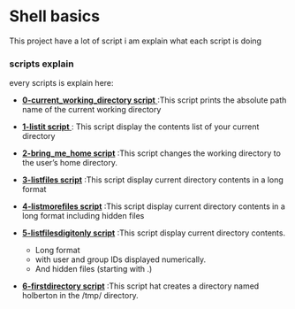 # Shell basics

This project have a lot of script i am explain what each script is doing


### scripts explain

every scripts is explain here:

- [**0-current_working_directory script** ]( "./0-current_working_directory") :This script prints the absolute path name of the current working directory

- [**1-listit script** ]( "./1-listit") : This script display the contents list of your current directory

- [ **2-bring_me_home script**]( "./2-bring_me_home") :This script  changes the working directory to the user’s home directory.

- [ **3-listfiles script**]( "./3-listfiles") :This script  display current directory contents in a long format

- [ **4-listmorefiles script**]( "./4-listmorefiles") :This script  display current directory contents in a long format including hidden files

- [ **5-listfilesdigitonly script**]( "./5-listfilesdigitonly") :This script  display current directory contents.
    - Long format
    - with user and group IDs displayed numerically.
    - And hidden files (starting with .)
 
- [ **6-firstdirectory script**]( "./6-firstdirectory") :This script  hat creates a directory named holberton in the /tmp/ directory. 
 


